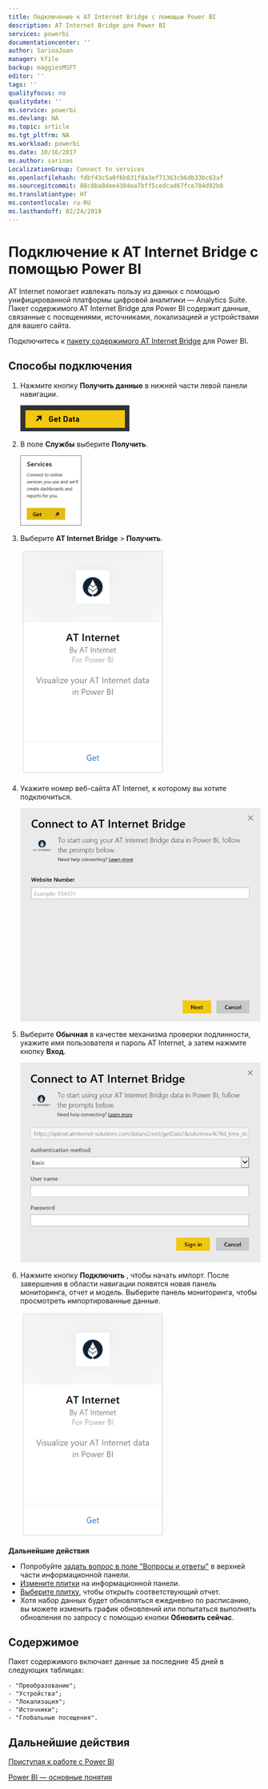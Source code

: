 ```yaml
---
title: Подключение к AT Internet Bridge с помощью Power BI
description: AT Internet Bridge для Power BI
services: powerbi
documentationcenter: ''
author: SarinaJoan
manager: kfile
backup: maggiesMSFT
editor: ''
tags: ''
qualityfocus: no
qualitydate: ''
ms.service: powerbi
ms.devlang: NA
ms.topic: article
ms.tgt_pltfrm: NA
ms.workload: powerbi
ms.date: 10/16/2017
ms.author: sarinas
LocalizationGroup: Connect to services
ms.openlocfilehash: fdbf43c5a0f6b031f8a3ef71363cb6db33bc63af
ms.sourcegitcommit: 88c8ba8dee4384ea7bff5cedcad67fce784d92b0
ms.translationtype: HT
ms.contentlocale: ru-RU
ms.lasthandoff: 02/24/2018
---
```

# <a name="connect-to-at-internet-bridge-with-power-bi"></a>Подключение к AT Internet Bridge с помощью Power BI
AT Internet помогает извлекать пользу из данных с помощью унифицированной платформы цифровой аналитики — Analytics Suite. Пакет содержимого AT Internet Bridge для Power BI содержит данные, связанные с посещениями, источниками, локализацией и устройствами для вашего сайта.

Подключитесь к [пакету содержимого AT Internet Bridge](https://app.powerbi.com/getdata/services/at-internet-bridge) для Power BI.

## <a name="how-to-connect"></a>Способы подключения
1. Нажмите кнопку **Получить данные** в нижней части левой панели навигации.
   
   ![](media/service-connect-to-at-internet/pbi_getdata.png) 
2. В поле **Службы** выберите **Получить**.
   
   ![](media/service-connect-to-at-internet/pbi_getservices.png) 
3. Выберите **AT Internet Bridge** \> **Получить**.
   
   ![](media/service-connect-to-at-internet/atinternet.png)
4. Укажите номер веб-сайта AT Internet, к которому вы хотите подключиться.
   
   ![](media/service-connect-to-at-internet/params.png)
5. Выберите **Обычная** в качестве механизма проверки подлинности, укажите имя пользователя и пароль AT Internet, а затем нажмите кнопку **Вход**.
   
   ![](media/service-connect-to-at-internet/creds.png)
6. Нажмите кнопку **Подключить** , чтобы начать импорт. После завершения в области навигации появятся новая панель мониторинга, отчет и модель. Выберите панель мониторинга, чтобы просмотреть импортированные данные.
   
    ![](media/service-connect-to-at-internet/atinternet.png)

**Дальнейшие действия**

* Попробуйте [задать вопрос в поле "Вопросы и ответы"](power-bi-q-and-a.md) в верхней части информационной панели.
* [Измените плитки](service-dashboard-edit-tile.md) на информационной панели.
* [Выберите плитку](service-dashboard-tiles.md), чтобы открыть соответствующий отчет.
* Хотя набор данных будет обновляться ежедневно по расписанию, вы можете изменить график обновлений или попытаться выполнять обновления по запросу с помощью кнопки **Обновить сейчас**.

## <a name="whats-included"></a>Содержимое
Пакет содержимого включает данные за последние 45 дней в следующих таблицах:  

    - "Преобразование";  
    - "Устройства";  
    - "Локализация";  
    - "Источники";  
    - "Глобальные посещения".  

## <a name="next-steps"></a>Дальнейшие действия
[Приступая к работе с Power BI](service-get-started.md)

[Power BI — основные понятия](service-basic-concepts.md)

